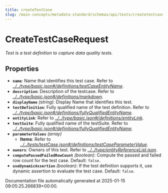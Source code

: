 ```yaml
---
title: createTestCase
slug: /main-concepts/metadata-standard/schemas/api/tests/createtestcase
---
```


# CreateTestCaseRequest

*Test is a test definition to capture data quality tests.*

## Properties

- **`name`**: Name that identifies this test case. Refer to *[../../type/basic.json#/definitions/testCaseEntityName](#/../type/basic.json#/definitions/testCaseEntityName)*.
- **`description`**: Description of the testcase. Refer to *[../../type/basic.json#/definitions/markdown](#/../type/basic.json#/definitions/markdown)*.
- **`displayName`** *(string)*: Display Name that identifies this test.
- **`testDefinition`**: Fully qualified name of the test definition. Refer to *[../../type/basic.json#/definitions/fullyQualifiedEntityName](#/../type/basic.json#/definitions/fullyQualifiedEntityName)*.
- **`entityLink`**: Refer to *[../../type/basic.json#/definitions/entityLink](#/../type/basic.json#/definitions/entityLink)*.
- **`testSuite`**: Fully qualified name of the testSuite. Refer to *[../../type/basic.json#/definitions/fullyQualifiedEntityName](#/../type/basic.json#/definitions/fullyQualifiedEntityName)*.
- **`parameterValues`** *(array)*
  - **Items**: Refer to *[../../tests/testCase.json#/definitions/testCaseParameterValue](#/../tests/testCase.json#/definitions/testCaseParameterValue)*.
- **`owners`**: Owners of this test. Refer to *[../../type/entityReferenceList.json](#/../type/entityReferenceList.json)*.
- **`computePassedFailedRowCount`** *(boolean)*: Compute the passed and failed row count for the test case. Default: `false`.
- **`useDynamicAssertion`** *(boolean)*: If the test definition supports it, use dynamic assertion to evaluate the test case. Default: `false`.


Documentation file automatically generated at 2025-01-15 09:05:25.266839+00:00.
